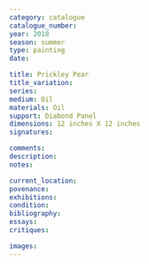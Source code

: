 ```yaml
---
category: catalogue
catalogue_number: 
year: 2018 
season: summer
type: painting
date:

title: Prickley Pear
title_variation: 
series: 
medium: Oil 
materials: Oil
support: Diabond Panel
dimensions: 12 inches X 12 inches
signatures:

comments:
description:
notes:

current_location:
povenance:
exhibitions:
condition:
bibliography:
essays:
critiques:

images:
---
```



